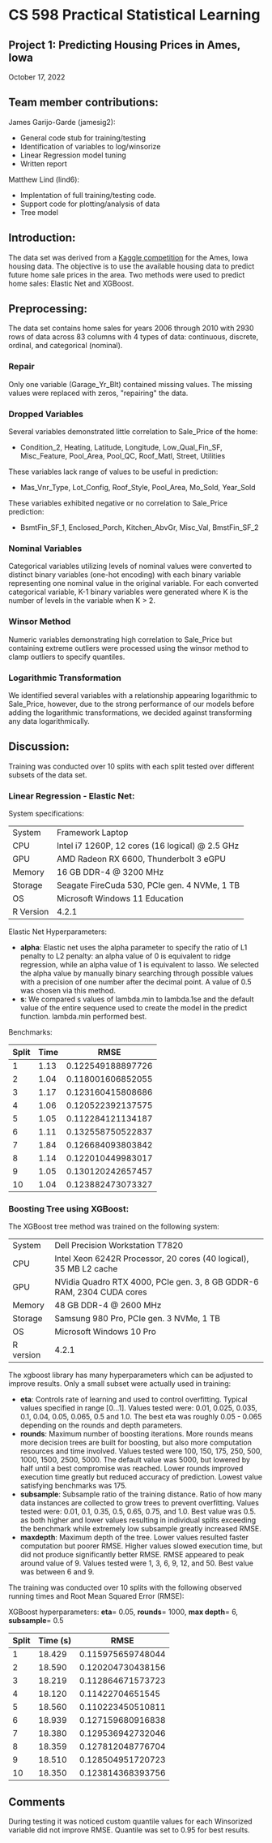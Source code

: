 ﻿# __CS 598 Practical Statistical Learning__
## __Project 1: Predicting Housing Prices in Ames, Iowa__

October 17, 2022

## __Team member contributions__:

James Garijo-Garde (jamesig2):
- General code stub for training/testing
- Identification of variables to log/winsorize
- Linear Regression model tuning
- Written report

Matthew Lind (lind6):
- Implentation of full training/testing code.
- Support code for plotting/analysis of data
- Tree model

## __Introduction__:

The data set was derived from a [Kaggle competition](https://www.kaggle.com/competitions/house-prices-advanced-regression-techniques/overview/description) for the Ames, Iowa housing data.  The objective is to use the available housing data to predict future home sale prices in the area.  Two methods were used to predict home sales: Elastic Net and XGBoost.

## __Preprocessing__:

The data set contains home sales for years 2006 through 2010 with 2930 rows of data across 83 columns with 4 types of data: continuous, discrete, ordinal, and categorical (nominal).

### Repair
Only one variable (Garage_Yr_Blt) contained missing values.  The missing values were replaced with zeros, "repairing" the data.

### Dropped Variables
Several variables demonstrated little correlation to Sale_Price of the home:
- Condition_2, Heating, Latitude, Longitude, Low_Qual_Fin_SF, Misc_Feature, Pool_Area, Pool_QC, Roof_Matl, Street, Utilities

These variables lack range of values to be useful in prediction:
- Mas_Vnr_Type, Lot_Config, Roof_Style, Pool_Area, Mo_Sold, Year_Sold

These variables exhibited negative or no correlation to Sale_Price prediction:
- BsmtFin_SF_1, Enclosed_Porch, Kitchen_AbvGr, Misc_Val, BmstFin_SF_2

### Nominal Variables
Categorical variables utilizing levels of nominal values were converted to distinct binary variables (one-hot encoding) with each binary variable representing one nominal value in the original variable.  For each converted categorical variable, K-1 binary variables were generated where K is the number of levels in the variable when K > 2.

### Winsor Method
Numeric variables demonstrating high correlation to Sale_Price but containing extreme outliers were processed using the winsor method to clamp outliers to specify quantiles.

### Logarithmic Transformation
We identified several variables with a relationship appearing logarithmic to Sale_Price, however, due to the strong performance of our models before adding the logarithmic transformations, we decided against transforming any data logarithmically.

## __Discussion__:

Training was conducted over 10 splits with each split tested over different subsets of the data set.

### __Linear Regression - Elastic Net__:

System specifications:

|   |    |
| --- | --- |
| System | Framework Laptop |
|	CPU | Intel i7 1260P, 12 cores (16 logical) @ 2.5 GHz |
| GPU | AMD Radeon RX 6600, Thunderbolt 3 eGPU |
| Memory | 16 GB DDR-4 @ 3200 MHz |
| Storage | Seagate FireCuda 530, PCIe gen. 4 NVMe, 1 TB |
| OS | Microsoft Windows 11 Education |
| R Version | 4.2.1 |

Elastic Net Hyperparameters:
- __alpha__: Elastic net uses the alpha parameter to specify the ratio of L1 penalty to L2 penalty: an alpha value of 0 is equivalent to ridge regression, while an alpha value of 1 is equivalent to lasso. We selected the alpha value by manually binary searching through possible values with a precision of one number after the decimal point. A value of 0.5 was chosen via this method.
- __s__: We compared s values of lambda.min to lambda.1se and the default value of the entire sequence used to create the model in the predict function. lambda.min performed best.

Benchmarks: 

| Split | Time | RMSE |
| --- | --- | --- |
| 1  | 1.13 | 0.122549188897726 |
| 2  | 1.04 | 0.118001606852055|
| 3  | 1.17 | 0.123160415808686 |
| 4  | 1.06 | 0.120522392137575 |
| 5  | 1.05 | 0.112284121134187 |
| 6  | 1.11 | 0.132558750522837 |
| 7  | 1.84 | 0.126684093803842 |
| 8  | 1.14 | 0.122010449983017 |
| 9  | 1.05 | 0.130120242657457 |
| 10 | 1.04 | 0.123882473073327 |

### __Boosting Tree using XGBoost__:

The XGBoost tree method was trained on the following system:

|  |  |
| --- | --- |
| System | Dell Precision Workstation T7820 |
| CPU | Intel Xeon 6242R Processor, 20 cores (40 logical), 35 MB L2 cache |
| GPU | NVidia Quadro RTX 4000, PCIe gen. 3, 8 GB GDDR-6 RAM, 2304 CUDA cores |
| Memory | 48 GB DDR-4 @ 2600 MHz |
| Storage | Samsung 980 Pro, PCIe gen. 3 NVMe, 1 TB |
| OS | Microsoft Windows 10 Pro |
| R version | 4.2.1 |

The xgboost library has many hyperparameters which can be adjusted to improve results.  Only a small subset were actually used in training:
- __eta__: Controls rate of learning and used to control overfitting.  Typical values specified in range [0...1].  Values tested were: 0.01, 0.025, 0.035, 0.1, 0.04, 0.05, 0.065, 0.5 and 1.0.  The best eta was roughly 0.05 - 0.065 depending on the rounds and depth parameters.
- __rounds__: Maximum number of boosting iterations.  More rounds means more  decision trees are built for boosting, but also more computation resources and time involved.  Values tested were 100, 150, 175, 250, 500, 1000, 1500, 2500, 5000.  The default value was 5000, but lowered by half until a best compromise was reached.  Lower rounds improved execution time greatly but reduced accuracy of prediction.  Lowest value satisfying benchmarks was 175.
- __subsample__: Subsample ratio of the training distance.  Ratio of how many data instances are collected to grow trees to prevent overfitting.  Values tested were: 0.01, 0.1, 0.35, 0.5, 0.65, 0.75, and 1.0.  Best value was 0.5. as both higher and lower values resulting in individual splits exceeding the benchmark while extremely low subsample greatly increased RMSE.
- __maxdepth__: Maximum depth of the tree.  Lower values resulted faster computation but poorer RMSE.  Higher values slowed execution time, but did not produce significantly better RMSE.  RMSE appeared to peak around value of 9.  Values tested were 1, 3, 6, 9, 12, and 50.  Best value was between 6 and 9.

The training was conducted over 10 splits with the following observed running times and Root Mean Squared Error (RMSE):

XGBoost hyperparameters:
__eta__= 0.05, __rounds__= 1000, __max depth__= 6, __subsample__= 0.5

| Split | Time (s) | RMSE |
| --- | --- | --- |
| 1  | 18.429 | 0.115975659748044 |
| 2  | 18.590 | 0.120204730438156 |
| 3  | 18.219 | 0.112864671573723 |
| 4  | 18.120 | 0.11422704651545 |
| 5  | 18.560 | 0.110223450510811 |
| 6  | 18.939 | 0.127159680916838 |
| 7  | 18.380 | 0.129536942732046 |
| 8  | 18.359 | 0.127812048776704 |
| 9  | 18.510 | 0.128504951720723 |
| 10 | 18.350 | 0.123814368393756 |

## __Comments__

During testing it was noticed custom quantile values for each Winsorized variable did not improve RMSE.  Quantile was set to 0.95 for best results.
